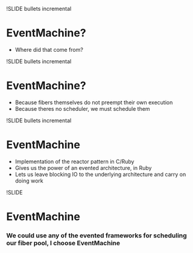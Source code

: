 !SLIDE bullets incremental
# EventMachine? #
 * Where did that come from?

!SLIDE bullets incremental
# EventMachine? #
 * Because fibers themselves do not preempt their own execution
 * Because theres no scheduler, we must schedule them

!SLIDE bullets incremental
# EventMachine #
 * Implementation of the reactor pattern in C/Ruby
 * Gives us the power of an evented architecture, in Ruby
 * Lets us leave blocking IO to the underlying architecture and carry on doing work

!SLIDE
# EventMachine #
### We could use any of the evented frameworks for scheduling our fiber pool, I choose EventMachine